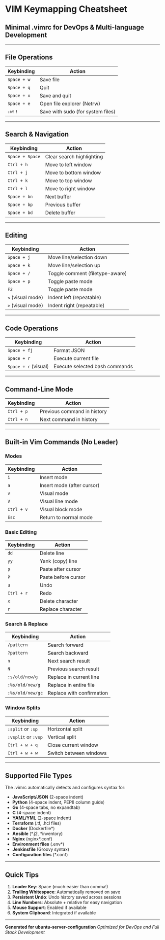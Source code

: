# VIM Keymapping Cheatsheet
## Minimal .vimrc for DevOps & Multi-language Development

---

## File Operations

| Keybinding | Action |
|------------|--------|
| `Space + w` | Save file |
| `Space + q` | Quit |
| `Space + x` | Save and quit |
| `Space + e` | Open file explorer (Netrw) |
| `:w!!` | Save with sudo (for system files) |

---

## Search & Navigation

| Keybinding | Action |
|------------|--------|
| `Space + Space` | Clear search highlighting |
| `Ctrl + h` | Move to left window |
| `Ctrl + j` | Move to bottom window |
| `Ctrl + k` | Move to top window |
| `Ctrl + l` | Move to right window |
| `Space + bn` | Next buffer |
| `Space + bp` | Previous buffer |
| `Space + bd` | Delete buffer |

---

## Editing

| Keybinding | Action |
|------------|--------|
| `Space + j` | Move line/selection down |
| `Space + k` | Move line/selection up |
| `Space + /` | Toggle comment (filetype-aware) |
| `Space + p` | Toggle paste mode |
| `F2` | Toggle paste mode |
| `<` (visual mode) | Indent left (repeatable) |
| `>` (visual mode) | Indent right (repeatable) |

---

## Code Operations

| Keybinding | Action |
|------------|--------|
| `Space + fj` | Format JSON |
| `Space + r` | Execute current file |
| `Space + r` (visual) | Execute selected bash commands |

---

## Command-Line Mode

| Keybinding | Action |
|------------|--------|
| `Ctrl + p` | Previous command in history |
| `Ctrl + n` | Next command in history |

---

## Built-in Vim Commands (No Leader)

### Modes
| Keybinding | Action |
|------------|--------|
| `i` | Insert mode |
| `a` | Insert mode (after cursor) |
| `v` | Visual mode |
| `V` | Visual line mode |
| `Ctrl + v` | Visual block mode |
| `Esc` | Return to normal mode |

### Basic Editing
| Keybinding | Action |
|------------|--------|
| `dd` | Delete line |
| `yy` | Yank (copy) line |
| `p` | Paste after cursor |
| `P` | Paste before cursor |
| `u` | Undo |
| `Ctrl + r` | Redo |
| `x` | Delete character |
| `r` | Replace character |

### Search & Replace
| Keybinding | Action |
|------------|--------|
| `/pattern` | Search forward |
| `?pattern` | Search backward |
| `n` | Next search result |
| `N` | Previous search result |
| `:s/old/new/g` | Replace in current line |
| `:%s/old/new/g` | Replace in entire file |
| `:%s/old/new/gc` | Replace with confirmation |

### Window Splits
| Keybinding | Action |
|------------|--------|
| `:split` or `:sp` | Horizontal split |
| `:vsplit` or `:vsp` | Vertical split |
| `Ctrl + w + q` | Close current window |
| `Ctrl + w + w` | Switch between windows |

---

## Supported File Types

The .vimrc automatically detects and configures syntax for:

- **JavaScript/JSON** (2-space indent)
- **Python** (4-space indent, PEP8 column guide)
- **Go** (4-space tabs, no expandtab)
- **C** (4-space indent)
- **YAML/YML** (2-space indent)
- **Terraform** (.tf, .hcl files)
- **Docker** (Dockerfile*)
- **Ansible** (*.j2, *inventory)
- **Nginx** (nginx*.conf)
- **Environment files** (.env*)
- **Jenkinsfile** (Groovy syntax)
- **Configuration files** (*.conf)

---

## Quick Tips

1. **Leader Key**: Space (much easier than comma!)
2. **Trailing Whitespace**: Automatically removed on save
3. **Persistent Undo**: Undo history saved across sessions
4. **Line Numbers**: Absolute + relative for easy navigation
5. **Mouse Support**: Enabled if available
6. **System Clipboard**: Integrated if available

---

**Generated for ubuntu-server-configuration**
*Optimized for DevOps and Full Stack Development*
